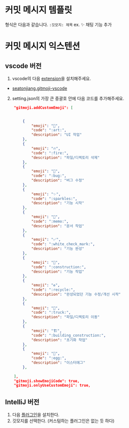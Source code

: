 # 커밋 메시지 템플릿
형식은 다음과 같습니다. `:깃모지: 제목`
ex. ✨ 채팅 기능 추가

# 커밋 메시지 익스텐션
## vscode 버전
1. vscode의 다음 [extension](https://marketplace.visualstudio.com/items?itemName=seatonjiang.gitmoji-vscode)을 설치해주세요.
- [seatonjiang.gitmoji-vscode](https://marketplace.visualstudio.com/items?itemName=seatonjiang.gitmoji-vscode)
2. setting.json의 가장 큰 중괄호 안에 다음 코드를 추가해주세요.
```json
    "gitmoji.addCustomEmoji": [
    

        {
            "emoji": "🎨",
            "code": ":art:",
            "description": "UI 작업"
        },
        {
            "emoji": "🔥",
            "code": ":fire:",
            "description": "파일/디렉토리 삭제"
        },
        {
            "emoji": "🐛",
            "code": ":bug:",
            "description": "버그 수정"
        },
        {
            "emoji": "✨",
            "code": ":sparkles:",
            "description": "기능 시작"
        },
        {
            "emoji": "📝",
            "code": ":memo:",
            "description": "문서 작업"
        },
        {
            "emoji": "✅",
            "code": ":white_check_mark:",
            "description": "기능 완성"
        },
        {
            "emoji": "🚧",
            "code": ":construction:",
            "description": "기능 작업"
        },
        {
            "emoji": "♻️",
            "code": ":recycle:",
            "description": "완성되었던 기능 수정/개선 시작"
        },
        {
            "emoji": "🚚",
            "code": ":truck:",
            "description": "파일/디렉토리 이동"
        },
        {
            "emoji": "🏗️",
            "code": ":building_construction:",
            "description": "초기화 작업"
        },
        {
            "emoji": "🥚",
            "code": ":egg:",
            "description": "이스터에그"
        },
        
    ],
    "gitmoji.showEmojiCode": true,
    "gitmoji.onlyUseCustomEmoji": true,
```

## IntelliJ 버전
1. 다음 [플러그인](https://plugins.jetbrains.com/plugin/12383-gitmoji-plus-commit-button)을 설치한다.
2. 깃모지를 선택한다. (커스텀하는 플러그인은 없는 듯 하다)